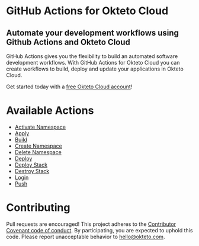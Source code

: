 # GitHub Actions for Okteto Cloud

## Automate your development workflows using Github Actions and Okteto Cloud
GitHub Actions gives you the flexibility to build an automated software development workflows. With GitHub Actions for Okteto Cloud you can create workflows to build, deploy and update your applications in Okteto Cloud.

Get started today with a [free Okteto Cloud account](https://cloud.okteto.com)!

# Available Actions

- [Activate Namespace](namespace)
- [Apply](apply)
- [Build](build)
- [Create Namespace](create-namespace)
- [Delete Namespace](delete-namespace)
- [Deploy](deploy)
- [Deploy Stack](deploy-stack)
- [Destroy Stack](destroy-stack)
- [Login](login)
- [Push](push)

# Contributing

Pull requests are encouraged! This project adheres to the [Contributor Covenant code of conduct](code-of-conduct.md). By participating, you are expected to uphold this code. Please report unacceptable behavior to hello@okteto.com.
